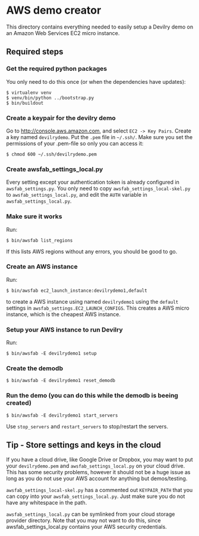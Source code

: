 # AWS demo creator

This directory contains everything needed to easily setup a Devilry demo on an
Amazon Web Services EC2 micro instance.

## Required steps

### Get the required python packages
You only need to do this once (or when the dependencies have updates):

    $ virtualenv venv
    $ venv/bin/python ../bootstrap.py
    $ bin/buildout


### Create a keypair for the devilry demo
Go to http://console.aws.amazon.com, and select ``EC2 -> Key Pairs``. Create a
key named ``devilrydemo``. Put the ``.pem`` file in ``~/.ssh/``. Make sure you
set the permissions of your .pem-file so only you can access it:

    $ chmod 600 ~/.ssh/devilrydemo.pem


### Create awsfab_settings_local.py
Every setting except your authentication token is already configured in ``awsfab_settings.py``. You only need to
copy ``awsfab_settings_local-skel.py`` to ``awsfab_settings_local.py``, and
edit the ``AUTH`` variable in ``awsfab_settings_local.py``.

### Make sure it works
Run:

    $ bin/awsfab list_regions

If this lists AWS regions without any errors, you should be good to go.

### Create an AWS instance
Run:

    $ bin/awsfab ec2_launch_instance:devilrydemo1,default

to create a AWS instance using named ``devilrydemo1`` using the ``default``
settings in ``awsfab_settings.EC2_LAUNCH_CONFIGS``. This creates a AWS
micro instance, which is the cheapest AWS instance.

### Setup your AWS instance to run Devilry
Run:

    $ bin/awsfab -E devilrydemo1 setup


### Create the demodb

    $ bin/awsfab -E devilrydemo1 reset_demodb


### Run the demo (you can do this while the demodb is beeing created)

    $ bin/awsfab -E devilrydemo1 start_servers

Use ``stop_servers`` and ``restart_servers`` to stop/restart the servers.



## Tip - Store settings and keys in the cloud
If you have a cloud drive, like Google Drive or Dropbox, you may want to put
your ``devilrydemo.pem`` and ``awsfab_settings_local.py`` on your cloud drive.
This has some security problems, however it should not be a huge issue as long
as you do not use your AWS account for anything but demos/testing.

``awsfab_settings_local-skel.py`` has a commented out ``KEYPAIR_PATH`` that you
can copy into your ``awsfab_settings_local.py``. Just make sure you do not have
any whitespace in the path.

``awsfab_settings_local.py`` can be symlinked from your cloud storage provider
directory. Note that you may not want to do this, since
awsfab_settings_local.py contains your AWS security credentials.
